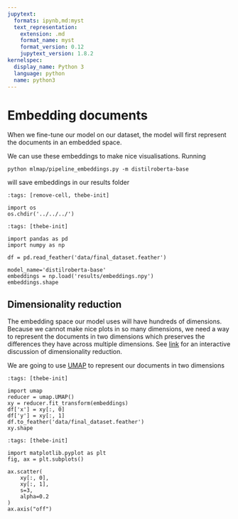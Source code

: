 ```yaml
---
jupytext:
  formats: ipynb,md:myst
  text_representation:
    extension: .md
    format_name: myst
    format_version: 0.12
    jupytext_version: 1.8.2
kernelspec:
  display_name: Python 3
  language: python
  name: python3
---
```


# Embedding documents

When we fine-tune our model on our dataset, the model will first represent the documents in an embedded space.

We can use these embeddings to make nice visualisations. Running

```
python mlmap/pipeline_embeddings.py -m distilroberta-base
```

will save embeddings in our results folder

```{code-cell} ipython3
:tags: [remove-cell, thebe-init]

import os
os.chdir('../../../')
```

```{code-cell} ipython3
:tags: [thebe-init]

import pandas as pd
import numpy as np

df = pd.read_feather('data/final_dataset.feather')

model_name='distilroberta-base'
embeddings = np.load('results/embeddings.npy')
embeddings.shape
```

## Dimensionality reduction

The embedding space our model uses will have hundreds of dimensions. Because we cannot make nice plots in so many dimensions, we need a way to represent the documents in two dimensions which preserves the differences they have across multiple dimensions. See [link](https://dimensionality-reduction-293e465c2a3443e8941b016d.vercel.app/) for an interactive discussion of dimensionality reduction.

We are going to use [UMAP](https://umap-learn.readthedocs.io/en/latest/) to represent our documents in two dimensions

```{code-cell} ipython3
:tags: [thebe-init]

import umap
reducer = umap.UMAP()
xy = reducer.fit_transform(embeddings)
df['x'] = xy[:, 0]
df['y'] = xy[:, 1]
df.to_feather('data/final_dataset.feather')
xy.shape

```


```{code-cell} ipython3
:tags: [thebe-init]

import matplotlib.pyplot as plt
fig, ax = plt.subplots()

ax.scatter(    
    xy[:, 0],
    xy[:, 1],
    s=3,
    alpha=0.2
)
ax.axis("off")

```